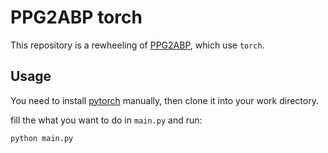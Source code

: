 # PPG2ABP torch 

This repository is a rewheeling of [PPG2ABP](https://github.com/nibtehaz/PPG2ABP), which use `torch`.

## Usage

You need to install [pytorch]() manually, then clone it into your work directory.

fill the what you want to do in `main.py` and run: 
```sh
python main.py
```